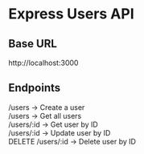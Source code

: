 # Express Users API

## Base URL
http://localhost:3000

## Endpoints
/users → Create a user  
/users → Get all users  
/users/:id → Get user by ID  
/users/:id → Update user by ID  
DELETE /users/:id → Delete user by ID  
